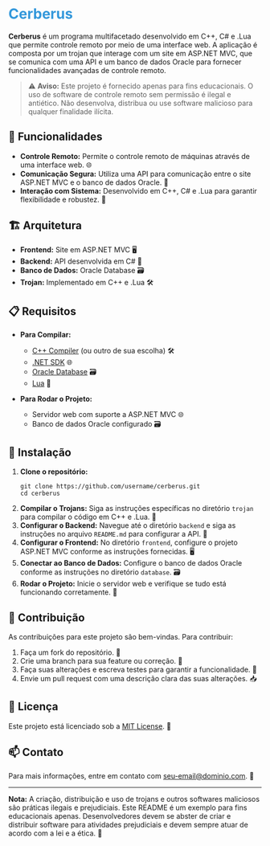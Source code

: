 # <span style="color: #3498db;">Cerberus</span>

**Cerberus** é um programa multifacetado desenvolvido em C++, C# e .Lua que permite controle remoto por meio de uma interface web. A aplicação é composta por um trojan que interage com um site em ASP.NET MVC, que se comunica com uma API e um banco de dados Oracle para fornecer funcionalidades avançadas de controle remoto.

> ⚠️ **Aviso:** Este projeto é fornecido apenas para fins educacionais. O uso de software de controle remoto sem permissão é ilegal e antiético. Não desenvolva, distribua ou use software malicioso para qualquer finalidade ilícita.

## 🌟 Funcionalidades

<ul>
  <li><strong>Controle Remoto:</strong> Permite o controle remoto de máquinas através de uma interface web. 🌐</li>
  <li><strong>Comunicação Segura:</strong> Utiliza uma API para comunicação entre o site ASP.NET MVC e o banco de dados Oracle. 🔐</li>
  <li><strong>Interação com Sistema:</strong> Desenvolvido em C++, C# e .Lua para garantir flexibilidade e robustez. 🔧</li>
</ul>

## 🏗️ Arquitetura

<ul>
  <li><strong>Frontend:</strong> Site em ASP.NET MVC 🖥️</li>
  <li><strong>Backend:</strong> API desenvolvida em C# 🔄</li>
  <li><strong>Banco de Dados:</strong> Oracle Database 🗃️</li>
  <li><strong>Trojan:</strong> Implementado em C++ e .Lua 🛠️</li>
</ul>

## 📋 Requisitos

- **Para Compilar:**
  <ul>
    <li><a href="https://gcc.gnu.org/">C++ Compiler</a> (ou outro de sua escolha) 🛠️</li>
    <li><a href="https://dotnet.microsoft.com/download">.NET SDK</a> 🌐</li>
    <li><a href="https://www.oracle.com/database/">Oracle Database</a> 🗃️</li>
    <li><a href="https://www.lua.org/download.html">Lua</a> 📝</li>
  </ul>

- **Para Rodar o Projeto:**
  <ul>
    <li>Servidor web com suporte a ASP.NET MVC 🌐</li>
    <li>Banco de dados Oracle configurado 🗃️</li>
  </ul>

## 🚀 Instalação

<ol>
  <li><strong>Clone o repositório:</strong>
    <pre><code>git clone https://github.com/username/cerberus.git
cd cerberus</code></pre>
  </li>
  <li><strong>Compilar o Trojans:</strong> Siga as instruções específicas no diretório <code>trojan</code> para compilar o código em C++ e .Lua. 🔧</li>
  <li><strong>Configurar o Backend:</strong> Navegue até o diretório <code>backend</code> e siga as instruções no arquivo <code>README.md</code> para configurar a API. 🔄</li>
  <li><strong>Configurar o Frontend:</strong> No diretório <code>frontend</code>, configure o projeto ASP.NET MVC conforme as instruções fornecidas. 🖥️</li>
  <li><strong>Conectar ao Banco de Dados:</strong> Configure o banco de dados Oracle conforme as instruções no diretório <code>database</code>. 🗃️</li>
  <li><strong>Rodar o Projeto:</strong> Inicie o servidor web e verifique se tudo está funcionando corretamente. 🚀</li>
</ol>

## 🤝 Contribuição

As contribuições para este projeto são bem-vindas. Para contribuir:

<ol>
  <li>Faça um fork do repositório. 🍴</li>
  <li>Crie uma branch para sua feature ou correção. 🌿</li>
  <li>Faça suas alterações e escreva testes para garantir a funcionalidade. 🧪</li>
  <li>Envie um pull request com uma descrição clara das suas alterações. 📥</li>
</ol>

## 📜 Licença

Este projeto está licenciado sob a [MIT License](LICENSE). 📜

## 📫 Contato

Para mais informações, entre em contato com <a href="mailto:seu-email@dominio.com">seu-email@dominio.com</a>. 📧

---

**Nota:** A criação, distribuição e uso de trojans e outros softwares maliciosos são práticas ilegais e prejudiciais. Este README é um exemplo para fins educacionais apenas. Desenvolvedores devem se abster de criar e distribuir software para atividades prejudiciais e devem sempre atuar de acordo com a lei e a ética. 🚫
